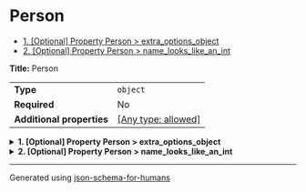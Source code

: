 # Person

- [1. [Optional] Property Person > extra_options_object](#extra_options_object)
- [2. [Optional] Property Person > name_looks_like_an_int](#name_looks_like_an_int)

**Title:** Person

|                           |                                                                           |
| ------------------------- | ------------------------------------------------------------------------- |
| **Type**                  | `object`                                                                  |
| **Required**              | No                                                                        |
| **Additional properties** | [[Any type: allowed]](# "Additional Properties of any type are allowed.") |

<details>
<summary><strong> <a name="extra_options_object"></a>1. [Optional] Property Person > extra_options_object</strong>  

</summary>
<blockquote>

|                           |                                                                           |
| ------------------------- | ------------------------------------------------------------------------- |
| **Type**                  | `object`                                                                  |
| **Required**              | No                                                                        |
| **Additional properties** | [[Any type: allowed]](# "Additional Properties of any type are allowed.") |
| **Defined in**            | #/definitions/extra_options/anyOf/0                                       |

**Description:** This is the one

</blockquote>
</details>

<details>
<summary><strong> <a name="name_looks_like_an_int"></a>2. [Optional] Property Person > name_looks_like_an_int</strong>  

</summary>
<blockquote>

|                           |                                                                           |
| ------------------------- | ------------------------------------------------------------------------- |
| **Type**                  | `object`                                                                  |
| **Required**              | No                                                                        |
| **Additional properties** | [[Any type: allowed]](# "Additional Properties of any type are allowed.") |
| **Defined in**            | #/definitions/10                                                          |

**Description:** This is just to be annoying. The property name looks like an int

</blockquote>
</details>

----------------------------------------------------------------------------------------------------------------------------
Generated using [json-schema-for-humans](https://github.com/coveooss/json-schema-for-humans)